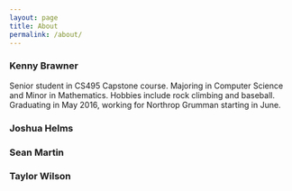 ```yaml
---
layout: page
title: About
permalink: /about/
---
```


### Kenny Brawner
Senior student in CS495 Capstone course. Majoring in Computer Science and Minor in Mathematics. Hobbies include rock climbing and baseball. Graduating in May 2016, working for Northrop Grumman starting in June.

### Joshua Helms

### Sean Martin

### Taylor Wilson

